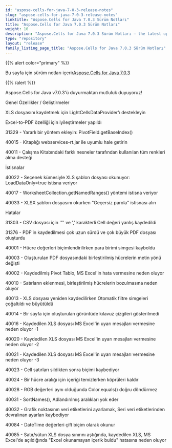```yaml
---
id: "aspose-cells-for-java-7-0-3-release-notes"
slug: "aspose-cells-for-java-7-0-3-release-notes"
linktitle: "Aspose.Cells for Java 7.0.3 Sürüm Notları"
title: "Aspose.Cells for Java 7.0.3 Sürüm Notları"
weight: 10
description: "Aspose.Cells for Java 7.0.3 Sürüm Notları – the latest updates and fixes."
type: "repository"
layout: "release"
family_listing_page_title: "Aspose.Cells for Java 7.0.3 Sürüm Notları"
---
```

{{% alert color="primary" %}} 

 Bu sayfa için sürüm notları içerir[Aspose.Cells for Java 7.0.3](https://releases.aspose.com/cells/java/new-releases/aspose.cells-for-java-7.0.3/)

{{% /alert %}} 

 Aspose.Cells for Java v7.0.3'ü duyurmaktan mutluluk duyuyoruz!

 Genel Özellikler / Geliştirmeler

 XLS dosyasını kaydetmek için LightCellsDataProvider'ı destekleyin

 Excel-to-PDF özelliği için iyileştirmeler yapıldı

 31329 - Yararlı bir yöntem ekleyin: PivotField.getBaseIndex()

40015 - Kitaplığı webservices-rt.jar ile uyumlu hale getirin

 40011 - Çalışma Kitabındaki farklı nesneler tarafından kullanılan tüm renkleri alma desteği

 İstisnalar

 40022 - Seçenek kümesiyle XLS şablon dosyası okunuyor: LoadDataOnly=true istisna veriyor

 40017 - WorksheetCollection.getNamedRanges() yöntemi istisna veriyor

 40033 - XLSX şablon dosyasını okurken "Geçersiz parola" istisnası alın

 Hatalar

 31303 - CSV dosyası için '"' ve ',' karakterli Cell değeri yanlış kaydedildi

 31376 - PDF'in kaydedilmesi çok uzun sürdü ve çok büyük PDF dosyası oluşturdu

 40001 - Hücre değerleri biçimlendirilirken para birimi simgesi kayboldu

 40003 - Oluşturulan PDF dosyasındaki birleştirilmiş hücrelerin metin yönü değişti

 40002 - Kaydedilmiş Pivot Tablo, MS Excel'in hata vermesine neden oluyor

 40010 - Satırların eklenmesi, birleştirilmiş hücrelerin bozulmasına neden oluyor

 40013 - XLS dosyası yeniden kaydedilirken Otomatik filtre simgeleri çoğaltıldı ve büyütüldü

40014 - Bir sayfa için oluşturulan görüntüde kılavuz çizgileri gösterilmedi

 40016 - Kaydedilen XLS dosyası MS Excel'in uyarı mesajları vermesine neden oluyor -1

 40020 - Kaydedilen XLS dosyası MS Excel'in uyarı mesajları vermesine neden oluyor -2

 40021 - Kaydedilen XLS dosyası MS Excel'in uyarı mesajları vermesine neden oluyor -3

 40023 - Cell satırları sildikten sonra biçimi kaybediyor

 40024 - Bir hücre aralığı için içeriği temizlerken köprüleri kaldır

 40028 - RGB değerleri aynı olduğunda Color.equals() doğru döndürmez

 40031 - SortNames(), Adlandırılmış aralıkları yok eder

 40032 - Grafik noktasının veri etiketlerini ayarlamak, Seri veri etiketlerinden devralınan ayarları kaybediyor

 40084 - DateTime değerleri çift biçim olarak okunur

 40085 - Satır/sütun XLS dosya sınırını aştığında, kaydedilen XLS, MS Excel'de açıldığında "Excel okunamayan içerik buldu" hatasına neden oluyor
